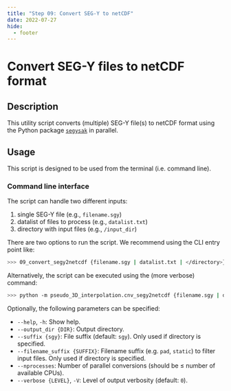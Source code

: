 ```yaml
---
title: "Step 09: Convert SEG-Y to netCDF"
date: 2022-07-27
hide:
  - footer
---
```


# Convert SEG-Y files to netCDF format

## Description

This utility script converts (multiple) SEG-Y file(s) to netCDF format using the Python package [`segysak`](https://segysak.readthedocs.io/en/latest/) in parallel.

## Usage

This script is designed to be used from the terminal (i.e. command line).

### Command line interface

The script can handle two different inputs:

1. single SEG-Y file (e.g., `filename.sgy`)
2. datalist of files to process (e.g., `datalist.txt`)
3. directory with input files (e.g., `/input_dir`) 

There are two options to run the script. We recommend using the CLI entry point like:

```bash
>>> 09_convert_segy2netcdf {filename.sgy | datalist.txt | </directory>} [optional parameters]
```

Alternatively, the script can be executed using the (more verbose) command:

```bash
>>> python -m pseudo_3D_interpolation.cnv_segy2netcdf {filename.sgy | datalist.txt | </directory>} [optional parameters]
```

Optionally, the following parameters can be specified:

- `--help`, `-h`: Show help.
- `--output_dir {DIR}`: Output directory.
- `--suffix {sgy}`: File suffix (default: `sgy`). Only used if directory is specified.
- `--filename_suffix {SUFFIX}`: Filename suffix (e.g. `pad`, `static`) to filter input files. Only used if directory is specified.
- `--nprocesses`: Number of parallel conversions (should be ≤ number of available CPUs).
- `--verbose {LEVEL}`, `-V`: Level of output verbosity (default: `0`).
